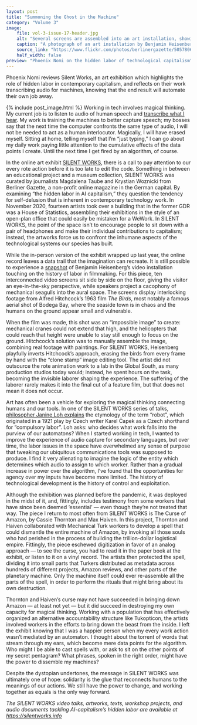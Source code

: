 ```yaml
---
layout: post
title: "Summoning the Ghost in the Machine"
category: "Volume 3"
image:
    file: vol-3-issue-17-header.jpg
    alt: "Several screens are assembled into an art installation, showing images of buildings and piers, with tangled wires visible in the background."
    caption: "A photograph of an art installation by Benjamin Heisenberg, which was displayed at SILENT WORKS in Berlin in November 2020."
    source_link: "https://www.flickr.com/photos/berlinergazette/50578063796/in/album-72157713432698548/"
    half_width: false
preview: "Phoenix Nomi on the hidden labor of technological capitalism"
---
```


Phoenix Nomi reviews Silent Works, an art exhibition which highlights the role of hidden labor in contemporary capitalism, and reflects on their work transcribing audio for machines, knowing that the end result will automate their own job away.

<!-- DO NOT remove the excerpt tag -->
<!--excerpt-->
<!-- remaining content goes below here -->

<!-- DO NOT remove the header image -->
{% include post_image.html %}
Working in tech involves magical thinking. My current job is to listen to audio of human speech and [transcribe what I hear](https://non.copyriot.com/ai-capitalisms-hidden-labor-how-to-work-for-big-tech-for-less-than-minimum-wage/). My work is training the machines to better capture speech; my bosses say that the next time the computer confronts the same type of audio, I will not be needed to act as a human interlocutor. Magically, I will have erased myself. Sitting at home, telling myself that I’m “just typing,” I can go about my daily work paying little attention to the cumulative effects of the data points I create. Until the next time I get fired by an algorithm, of course.

In the online art exhibit [SILENT WORKS](https://silentworks.info), there is a call to pay attention to our every rote action before it is too late to edit the code. Something in between an educational project and a museum collection, SILENT WORKS was curated by journalists Magdalena Taube and Krystian Woznicki from Berliner Gazette, a non-profit online magazine in the German capital. By examining “the hidden labor in AI capitalism,” they question the tendency for self-delusion that is inherent in contemporary technology work. In November 2020, fourteen artists took over a building that in the former GDR was a House of Statistics, assembling their exhibitions in the style of an open-plan office that could easily be mistaken for a WeWork. In SILENT WORKS, the point of the space isn’t to encourage people to sit down with a pair of headphones and make their individual contributions to capitalism; instead, the artworks force us to confront the inhumane aspects of the technological systems our species has built.

While the in-person version of the exhibit wrapped up last year, the online record leaves a data trail that the imagination can recreate. It is still possible to experience a [snapshot](https://vimeo.com/479456176) of Benjamin Heisenberg’s video installation touching on the history of labor in filmmaking. For this piece, ten interconnected video screens sit side by side on the floor, giving the visitor an eye-in-the-sky perspective, while speakers project a cacophony of mechanical seagulls into the aural space. The screens display interlocking footage from Alfred Hitchcock’s 1963 film _The Birds_, most notably a famous aerial shot of Bodega Bay, where the seaside town is in chaos and the humans on the ground appear small and vulnerable.

When the film was made, this shot was an “impossible image” to create: mechanical cranes could not extend that high, and the helicopters that could reach that height were unable to stay still enough to focus on the ground. Hitchcock’s solution was to manually assemble the image, combining real footage with paintings. For SILENT WORKS, Heisenberg playfully inverts Hitchcock’s approach, erasing the birds from every frame by hand with the “clone stamp” image editing tool. The artist did not outsource the rote animation work to a lab in the Global South, as many production studios today would; instead, he spent hours on the task, becoming the invisible laborer shaping the experience. The suffering of the laborer rarely makes it into the final cut of a feature film, but that does not mean it does not occur.

Art has often been a vehicle for exploring the magical thinking connecting humans and our tools. In one of the SILENT WORKS series of talks, [philosopher Janine Loh explains](https://vimeo.com/395127919) the etymology of the term “robot”, which originated in a 1921 play by Czech writer Karel Čapek as a Czech shorthand for “compulsory labor”. Loh asks: who decides what work falls into the purview of our automatons? When I started working in tech, I wanted to improve the experience of audio capture for secondary languages, but over time, the labor issues in the space have overwhelmed any sense of purpose that tweaking our ubiquitous communications tools was supposed to produce. I find it very alienating to imagine the logic of the entity which determines which audio to assign to which worker. Rather than a gradual increase in power over the algorithm, I’ve found that the opportunities for agency over my inputs have become more limited. The history of technological development is the history of control and exploitation. 

Although the exhibition was planned before the pandemic, it was deployed in the midst of it, and, fittingly, includes testimony from some workers that have since been deemed ‘essential’ — even though they’re not treated that way. The piece I return to most often from SILENT WORKS is The Curse of Amazon, by Cassie Thornton and Max Haiven. In this project, Thornton and Haiven collaborated with Mechanical Turk workers to develop a spell that could dismantle the entire machine of Amazon, by invoking all those souls who had perished in the process of building the trillion-dollar logistical empire. Fittingly, the piece eschewed digitization in favor of an analog approach — to see the curse, you had to read it in the paper book at the exhibit, or listen to it on a vinyl record. The artists then protected the spell, dividing it into small parts that Turkers distributed as metadata across hundreds of different projects, Amazon reviews, and other parts of the planetary machine. Only the machine itself could ever re-assemble all the parts of the spell, in order to perform the rituals that might bring about its own destruction.

Thornton and Haiven’s curse may not have succeeded in bringing down Amazon — at least not yet — but it did succeed in destroying my own capacity for magical thinking. Working with a population that has effectively organized an alternative accountability structure like Tukopticon, the artists involved workers in the efforts to bring down the beast from the inside. I left the exhibit knowing that I was a happier person when my every work action wasn’t mediated by an automaton. I thought about the torrent of words that stream through my ears, which become mere data points for the algorithm. Who might I be able to cast spells with, or ask to sit on the other points of my secret pentagram? What phrases, spoken in the right order, might have the power to dissemble my machines?

Despite the dystopian undertones, the message in SILENT WORKS was ultimately one of hope: solidarity is the glue that reconnects humans to the meanings of our actions. We still have the power to change, and working together as equals is the only way forward.

_The SILENT WORKS video talks, artworks, texts, workshop projects, and audio documents tackling AI-capitalism’s hidden labor are available at <https://silentworks.info>_
